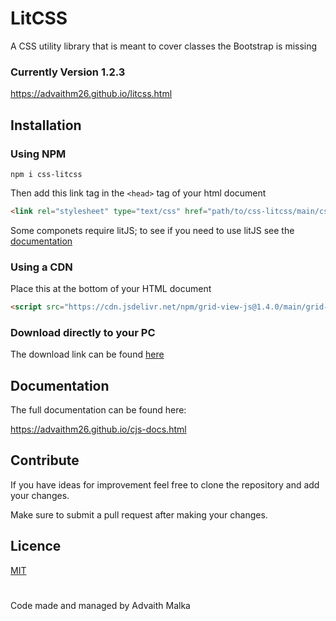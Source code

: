 # LitCSS
A CSS utility library that is meant to cover classes the Bootstrap is missing

### Currently Version 1.2.3

https://advaithm26.github.io/litcss.html

## Installation

### Using NPM

```npm
npm i css-litcss
```
Then add this link tag in the ```<head>``` tag of your html document

```html
<link rel="stylesheet" type="text/css" href="path/to/css-litcss/main/css/litcss.css"/>
```

Some componets require litJS; to see if you need to use litJS see the  [documentation](https://advaithm26.github.io/litcss-docs.html)

### Using a CDN

Place this at the bottom of your HTML document

```html
<script src="https://cdn.jsdelivr.net/npm/grid-view-js@1.4.0/main/grid-view.js" crossorigin="anonymous"></script>
```

### Download directly to your PC

The download link can be found [here](https://advaithm26.github.io/cjs.html)

## Documentation

The full documentation can be found here:

https://advaithm26.github.io/cjs-docs.html


## Contribute

If you have ideas for improvement feel free to clone the repository and add your changes.

Make sure to submit a pull request after making your changes.

## Licence 

[MIT](https://choosealicense.com/licenses/mit/)

#

Code made and managed by Advaith Malka
